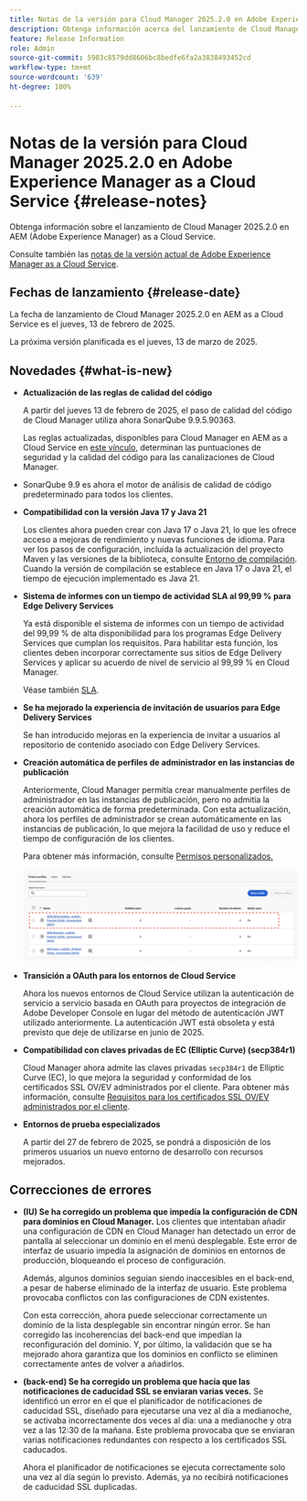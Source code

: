 ```yaml
---
title: Notas de la versión para Cloud Manager 2025.2.0 en Adobe Experience Manager as a Cloud Service
description: Obtenga información acerca del lanzamiento de Cloud Manager 2025.2.0 en AEM as a Cloud Service.
feature: Release Information
role: Admin
source-git-commit: 5983c8579dd8606bc8bedfe6fa2a3838493452cd
workflow-type: tm+mt
source-wordcount: '639'
ht-degree: 100%

---
```


# Notas de la versión para Cloud Manager 2025.2.0 en Adobe Experience Manager as a Cloud Service {#release-notes}

<!-- https://wiki.corp.adobe.com/pages/viewpage.action?pageId=3389843928 -->

Obtenga información sobre el lanzamiento de Cloud Manager 2025.2.0 en AEM (Adobe Experience Manager) as a Cloud Service.


Consulte también las [notas de la versión actual de Adobe Experience Manager as a Cloud Service](/help/release-notes/release-notes-cloud/release-notes-current.md).

## Fechas de lanzamiento {#release-date}

La fecha de lanzamiento de Cloud Manager 2025.2.0 en AEM as a Cloud Service es el jueves, 13 de febrero de 2025.

La próxima versión planificada es el jueves, 13 de marzo de 2025.

## Novedades {#what-is-new}

* **Actualización de las reglas de calidad del código**

  A partir del jueves 13 de febrero de 2025, el paso de calidad del código de Cloud Manager utiliza ahora SonarQube 9.9.5.90363.

  Las reglas actualizadas, disponibles para Cloud Manager en AEM as a Cloud Service en [este vínculo](/help/implementing/cloud-manager/code-quality-testing.md#understanding-code-quality-rules), determinan las puntuaciones de seguridad y la calidad del código para las canalizaciones de Cloud Manager. 

* SonarQube 9.9 es ahora el motor de análisis de calidad de código predeterminado para todos los clientes.

* **Compatibilidad con la versión Java 17 y Java 21**

  Los clientes ahora pueden crear con Java 17 o Java 21, lo que les ofrece acceso a mejoras de rendimiento y nuevas funciones de idioma. Para ver los pasos de configuración, incluida la actualización del proyecto Maven y las versiones de la biblioteca, consulte [Entorno de compilación](/help/implementing/cloud-manager/getting-access-to-aem-in-cloud/build-environment-details.md). Cuando la versión de compilación se establece en Java 17 o Java 21, el tiempo de ejecución implementado es Java 21.

* **Sistema de informes con un tiempo de actividad SLA al 99,99 % para Edge Delivery Services**

  Ya está disponible el sistema de informes con un tiempo de actividad del 99,99 % de alta disponibilidad para los programas Edge Delivery Services que cumplan los requisitos. Para habilitar esta función, los clientes deben incorporar correctamente sus sitios de Edge Delivery Services y aplicar su acuerdo de nivel de servicio al 99,99 % en Cloud Manager.

  Véase también [SLA](/help/implementing/cloud-manager/getting-access-to-aem-in-cloud/creating-production-programs.md#sla).

* **Se ha mejorado la experiencia de invitación de usuarios para Edge Delivery Services**

  Se han introducido mejoras en la experiencia de invitar a usuarios al repositorio de contenido asociado con Edge Delivery Services. <!-- CMGR-65331 -->

* **Creación automática de perfiles de administrador en las instancias de publicación**

  Anteriormente, Cloud Manager permitía crear manualmente perfiles de administrador en las instancias de publicación, pero no admitía la creación automática de forma predeterminada. Con esta actualización, ahora los perfiles de administrador se crean automáticamente en las instancias de publicación, lo que mejora la facilidad de uso y reduce el tiempo de configuración de los clientes.

  Para obtener más información, consulte [Permisos personalizados. ](/help/implementing/cloud-manager/custom-permissions.md)

  ![Filtrado de actividades de canalización](/help/implementing/cloud-manager/release-notes/assets/product-profiles.png)

* **Transición a OAuth para los entornos de Cloud Service**

  Ahora los nuevos entornos de Cloud Service utilizan la autenticación de servicio a servicio basada en OAuth para proyectos de integración de Adobe Developer Console en lugar del método de autenticación JWT utilizado anteriormente. La autenticación JWT está obsoleta y está previsto que deje de utilizarse en junio de 2025.

* **Compatibilidad con claves privadas de EC (Elliptic Curve) (secp384r1)**

  Cloud Manager ahora admite las claves privadas `secp384r1` de Elliptic Curve (EC), lo que mejora la seguridad y conformidad de los certificados SSL OV/EV administrados por el cliente.
Para obtener más información, consulte [Requisitos para los certificados SSL OV/EV administrados por el cliente](/help/implementing/cloud-manager/managing-ssl-certifications/introduction-to-ssl-certificates.md#requirements). <!-- CMGR-63636 -->

* **Entornos de prueba especializados**

  A partir del 27 de febrero de 2025, se pondrá a disposición de los primeros usuarios un nuevo entorno de desarrollo con recursos mejorados.


<!--
## Early adoption program {#early-adoption}

Be a part of Cloud Manager's early adoption program and have a chance to test upcoming features. -->


## Correcciones de errores

* **(IU) Se ha corregido un problema que impedía la configuración de CDN para dominios en Cloud Manager.**
Los clientes que intentaban añadir una configuración de CDN en Cloud Manager han detectado un error de pantalla al seleccionar un dominio en el menú desplegable. Este error de interfaz de usuario impedía la asignación de dominios en entornos de producción, bloqueando el proceso de configuración.

  Además, algunos dominios seguían siendo inaccesibles en el back-end, a pesar de haberse eliminado de la interfaz de usuario. Este problema provocaba conflictos con las configuraciones de CDN existentes.

  Con esta corrección, ahora puede seleccionar correctamente un dominio de la lista desplegable sin encontrar ningún error. Se han corregido las incoherencias del back-end que impedían la reconfiguración del dominio. Y, por último, la validación que se ha mejorado ahora garantiza que los dominios en conflicto se eliminen correctamente antes de volver a añadirlos.<!-- CMGR-64888 -->
* **(back-end) Se ha corregido un problema que hacía que las notificaciones de caducidad SSL se enviaran varias veces.**
Se identificó un error en el que el planificador de notificaciones de caducidad SSL, diseñado para ejecutarse una vez al día a medianoche, se activaba incorrectamente dos veces al día: una a medianoche y otra vez a las 12:30 de la mañana. Este problema provocaba que se enviaran varias notificaciones redundantes con respecto a los certificados SSL caducados.

  Ahora el planificador de notificaciones se ejecuta correctamente solo una vez al día según lo previsto. Además, ya no recibirá notificaciones de caducidad SSL duplicadas. <!-- CMGR-64748 -->




<!-- ## Known issues {#known-issues} -->
